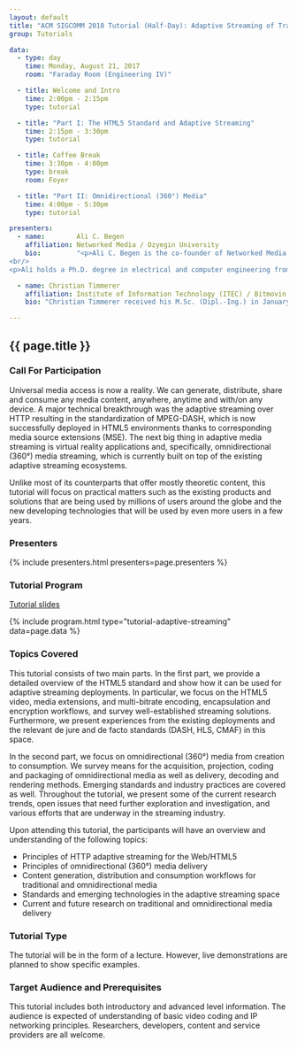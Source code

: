 ```yaml
---
layout: default
title: "ACM SIGCOMM 2018 Tutorial (Half-Day): Adaptive Streaming of Traditional and Omnidirectional Media"
group: Tutorials

data:
  - type: day
    time: Monday, August 21, 2017
    room: "Faraday Room (Engineering IV)"

  - title: Welcome and Intro
    time: 2:00pm - 2:15pm
    type: tutorial

  - title: "Part I: The HTML5 Standard and Adaptive Streaming"
    time: 2:15pm - 3:30pm
    type: tutorial

  - title: Coffee Break
    time: 3:30pm - 4:00pm
    type: break
    room: Foyer

  - title: "Part II: Omnidirectional (360°) Media"
    time: 4:00pm - 5:30pm
    type: tutorial

presenters:
  - name:        Ali C. Begen
    affiliation: Networked Media / Ozyegin University
    bio:         "<p>Ali C. Begen is the co-founder of Networked Media, a technology company that offers consulting services to industrial, legal and academic institutions in the IP video space. He has been a research and development engineer since 2001, and has broad experience in mathematical modeling, performance analysis, optimization, standards development, intellectual property and innovation. Between 2007 and 2015, he was with the Video and Content Platforms Research and Advanced Development Group at Cisco, where he has architected, designed and developed algorithms, protocols, products and solutions in the service provider and enterprise video domains. Currently, he is also affiliated with Ozyegin University, where he is an assistant professor in the computer science department.</p>
<br/>
<p>Ali holds a Ph.D. degree in electrical and computer engineering from Georgia Tech. He received a number of scholarly and industry awards, and he has editorial positions in prestigious magazines and journals in the field. He is a senior member of the IEEE and a senior member of the ACM. In January 2016, he was elected as a distinguished lecturer by the IEEE Communications Society. Information on his projects, publications, talks, and teaching, standards and professional activities can be found at http://ali.begen.net.</p>"

  - name: Christian Timmerer
    affiliation: Institute of Information Technology (ITEC) / Bitmovin
    bio: "Christian Timmerer received his M.Sc. (Dipl.-Ing.) in January 2003 and his Ph.D. (Dr.techn.) in June 2006 (for research on the adaptation of scalable multimedia content in streaming and constrained environments) both from the Alpen-Adria-Universität (AAU) Klagenfurt. He joined the AAU in 1999 (as a system administrator) and is currently an Associate Professor at the Institute of Information Technology (ITEC) within the Multimedia Communication Group. His research interests include immersive multimedia communication, streaming, adaptation, Quality of Experience, and Sensory Experience. He was the general chair of WIAMIS 2008, QoMEX 2013, and MMSys 2016 and has participated in several EC-funded projects, notably DANAE, ENTHRONE, P2P-Next, ALICANTE, SocialSensor, COST IC1003 QUALINET, and ICoSOLE. He also participated in ISO/MPEG work for several years, notably in the area of MPEG-21, MPEG-M, MPEG-V, and MPEG-DASH where he also served as a standard editor. In 2012, he cofounded Bitmovin (http://www.bitmovin.com/) to provide professional services around MPEG-DASH where he holds the position of the Chief Innovation Officer (CIO)."

---
```


## {{ page.title }}

### Call For Participation

Universal media access is now a reality. We can generate, distribute, share and consume any media content, anywhere, anytime and with/on any device. A major technical breakthrough was the adaptive streaming over HTTP resulting in the standardization of MPEG-DASH, which is now successfully deployed in HTML5 environments thanks to corresponding media source extensions (MSE). The next big thing in adaptive media streaming is virtual reality applications and, specifically, omnidirectional (360°) media streaming, which is currently built on top of the existing adaptive streaming ecosystems.

Unlike most of its counterparts that offer mostly theoretic content, this tutorial will focus on practical matters such as the existing products and solutions that are being used by millions of users around the globe and the new developing technologies that will be used by even more users in a few years.

### Presenters

{% include presenters.html presenters=page.presenters %}

### Tutorial Program

[Tutorial slides](files/tutorial-adaptive-streaming.pdf)

{% include program.html type="tutorial-adaptive-streaming" data=page.data %}

### Topics Covered

This tutorial consists of two main parts. In the first part, we provide a detailed overview of the HTML5 standard and show how it can be used for adaptive streaming deployments. In particular, we focus on the HTML5 video, media extensions, and multi-bitrate encoding, encapsulation and encryption workflows, and survey well-established streaming solutions. Furthermore, we present experiences from the existing deployments and the relevant de jure and de facto standards (DASH, HLS, CMAF) in this space.

In the second part, we focus on omnidirectional (360°) media from creation to consumption. We survey means for the acquisition, projection, coding and packaging of omnidirectional media as well as delivery, decoding and rendering methods. Emerging standards and industry practices are covered as well. Throughout the tutorial, we present some of the current research trends, open issues that need further exploration and investigation, and various efforts that are underway in the streaming industry.

Upon attending this tutorial, the participants will have an overview and understanding of the following topics:

- Principles of HTTP adaptive streaming for the Web/HTML5
- Principles of omnidirectional (360°) media delivery
- Content generation, distribution and consumption workflows for traditional and omnidirectional media
- Standards and emerging technologies in the adaptive streaming space
- Current and future research on traditional and omnidirectional media delivery

### Tutorial Type

The tutorial will be in the form of a lecture. However, live demonstrations are planned to show specific examples.

### Target Audience and Prerequisites

This tutorial includes both introductory and advanced level information. The audience is expected of understanding of basic video coding and IP networking principles. Researchers, developers, content and service providers are all welcome.
